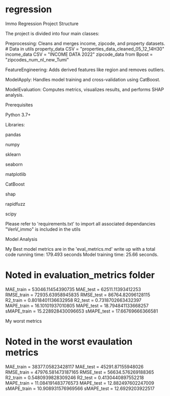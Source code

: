 # regression
Immo Regression
Project Structure

The project is divided into four main classes:

Preprocessing: Cleans and merges income, zipcode, and property datasets.
    # Data in utils
    property_data CSV = "properties_data_cleaned_05_12_14H30"
    income_data CSV = "INCOME DATA 2022"
    zipcode_data from Bpost = "zipcodes_num_nl_new_Tumi"

FeatureEngineering: Adds derived features like region and removes outliers.

ModelApply: Handles model training and cross-validation using CatBoost.

ModelEvaluation: Computes metrics, visualizes results, and performs SHAP analysis.

Prerequisites

Python 3.7+

Libraries:

pandas

numpy

sklearn

seaborn

matplotlib

CatBoost

shap

rapidfuzz

scipy

Please refer to 'requirements.txt' to import all associated dependancies
    "VenV_immo" is included in the utils

Model Analysis

My Best model metrics are in the 'eval_metrics.md' write up with a 
total code running time: 179.493 seconds
Model training time: 25.66 seconds.
# Noted in evaluation_metrics folder

MAE_train = 53046.11454390735
MAE_test = 62511.11393412253
RMSE_train = 72935.63958945835
RMSE_test = 86764.82096128115
R2_train = 0.8018401136632958
R2_test = 0.7318702663432397
MAPE_train = 16.10101937010805
MAPE_test = 18.794841133668257
sMAPE_train = 15.228928430096653
sMAPE_test = 17.66769666366581
								

My worst metrics
# Noted in the worst evaulation metrics

MAE_train = 38377.05823428117
MAE_test = 45291.87155948026
RMSE_train = 47976.581473187165
RMSE_test = 56634.576269188365
R2_train = 0.5480939828309246
R2_test = 0.4130440897552218
MAPE_train = 11.084191483776573
MAPE_test = 12.882497602247009
sMAPE_train = 10.908931576969566
sMAPE_test = 12.6929203922517
